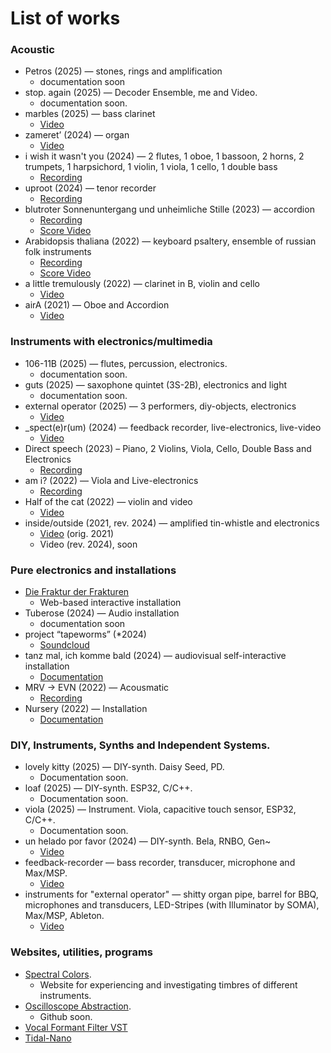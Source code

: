 <!-- petros, stop again, instruments, zamaret -->
# List of works

### Acoustic
- Petros (2025) — stones, rings and amplification
  - documentation soon
- stop. again (2025) — Decoder Ensemble, me and Video.
  - documentation soon.
- marbles (2025) — bass clarinet
  - [Video](https://youtu.be/BEIZW6gKumM)
- zameret’ (2024) — organ
  - [Video](https://www.youtube.com/watch?v=kDR0jMw2Y9o&list=RDkDR0jMw2Y9o&start_radio=1)
- i wish it wasn't you (2024) — 2 flutes, 1 oboe, 1 bassoon, 2 horns, 2 trumpets, 1 harpsichord, 1 violin, 1 viola, 1 cello, 1 double bass
  - [Recording](https://soundcloud.com/ilya-vyazov/i-wish-it-wasnt-you?si=37b0b31c1af24633a51840ee0a057407&utm_source=clipboard&utm_medium=text&utm_campaign=social_sharing)
- uproot (2024) — tenor recorder
  - [Recording](https://on.soundcloud.com/bZxwQQk18A7m96Ss6)
- blutroter Sonnenuntergang und unheimliche Stille (2023) — accordion
  - [Recording](https://soundcloud.com/ilya-vyazov/blutroter-sonnenuntergang-und-unheimliche-stille?si=3e10c69b30d34604b709b0c7ac2cbd9c&utm_source=clipboard&utm_medium=text&utm_campaign=social_sharing)
  - [Score Video](https://scorefol.io/w/clzwk0yfj00013lkx2vmkvzix)
- Arabidopsis thaliana (2022) — keyboard psaltery, ensemble of russian folk instruments
  - [Recording](https://soundcloud.com/ilya-vyazov/arabidopsis-thaliana-for-keyboard-psaltery-and-ensemble-of-russian-folk-instruments?si=363f562721be4252abfe491cedf1857f&utm_source=clipboard&utm_medium=text&utm_campaign=social_sharing)
  - [Score Video](https://youtu.be/pYCu6mCMjS0?si=nTAK0cu092_CP5wc)
- a little tremulously (2022) — clarinet in B, violin and cello
  - [Video](https://www.youtube.com/watch?v=ZT9cgRqR5U8&feature=youtu.be)
- airA (2021) — Oboe and Accordion
  - [Video](https://youtu.be/bBbLD4vVJjQ)

### Instruments with electronics/multimedia
- 106-11B (2025) — flutes, percussion, electronics.
  - documentation soon.
- guts (2025) — saxophone quintet (3S-2B), electronics and light
  - documentation soon.
- external operator (2025) — 3 performers, diy-objects, electronics
  - [Video](https://youtu.be/RwIELnvTMyw)
- _spect(e)r(um) (2024) — feedback recorder, live-electronics, live-video
  - [Video](https://youtu.be/1LtMkUAUPd4)
- Direct speech (2023) – Piano, 2 Violins, Viola, Cello, Double Bass and Electronics
  - [Recording](https://soundcloud.com/ilya-vyazov/direct-speech/s-Fzzmvk0WuPa?si=8c7deb2e52f5483c924af0e0659d1349&utm_source=clipboard&utm_medium=text&utm_campaign=social_sharing)
- am i? (2022) — Viola and Live-electronics
  - [Recording](https://soundcloud.com/ilya-vyazov/am-i-for-viola-and-live-electronics?si=363f562721be4252abfe491cedf1857f&utm_source=clipboard&utm_medium=text&utm_campaign=social_sharing)
- Half of the cat (2022) — violin and video
  - [Video](https://www.youtube.com/watch?v=rT6uOTrKmWs&feature=youtu.be)
- inside/outside (2021, rev. 2024) — amplified tin-whistle and electronics
  - [Video](https://www.youtube.com/watch?v=zvwcfdhO8Eg&feature=youtu.be) (orig. 2021)
  - Video (rev. 2024), soon

### Pure electronics and installations
- [Die Fraktur der Frakturen]()
  - Web-based interactive installation
- Tuberose (2024) — Audio installation
  - documentation soon
- project “tapeworms” (*2024)
  - [Soundcloud](https://soundcloud.com/mhl_tapeworms?utm_source=clipboard&utm_medium=text&utm_campaign=social_sharing)
- tanz mal, ich komme bald (2024) — audiovisual self-interactive installation
  - [Documentation](https://youtu.be/ah5MmVPgf8k?si=f6fGEopDqc2aU8Ru)
- MRV → EVN (2022) — Acousmatic
  - [Recording](https://soundcloud.com/ilya-vyazov/mrvevn?si=363f562721be4252abfe491cedf1857f&utm_source=clipboard&utm_medium=text&utm_campaign=social_sharing)
- Nursery (2022) — Installation
  - [Documentation](https://www.youtube.com/watch?v=kzFQqdl6KeU)

### DIY, Instruments, Synths and Independent Systems.
- lovely kitty (2025) — DIY-synth. Daisy Seed, PD.
  - Documentation soon.
- loaf (2025) — DIY-synth. ESP32, C/C++.
  - Documentation soon.
- viola (2025) — Instrument. Viola, capacitive touch sensor, ESP32, C/C++.
  - Documentation soon.
- un helado por favor (2024) — DIY-synth. Bela, RNBO, Gen~
  - [Video](https://youtu.be/s-Z9TrszJ_4)
- feedback-recorder — bass recorder, transducer, microphone and Max/MSP.
  - [Video](https://youtu.be/1LtMkUAUPd4)
- instruments for "external operator" — shitty organ pipe, barrel for BBQ, microphones and transducers, LED-Stripes (with Illuminator by SOMA), Max/MSP, Ableton.
  - [Video](https://youtu.be/RwIELnvTMyw)

### Websites, utilities, programs
- [Spectral Colors](iliaviazov.github.io/spectral-colors).
  - Website for experiencing and investigating timbres of different instruments.
- [Oscilloscope Abstraction]().
  - Github soon.
- [Vocal Formant Filter VST](https://github.com/IliaViazov/Vocal-Formant-Filter/tree/main)
- [Tidal-Nano](https://github.com/IliaViazov/tidal-nano)
